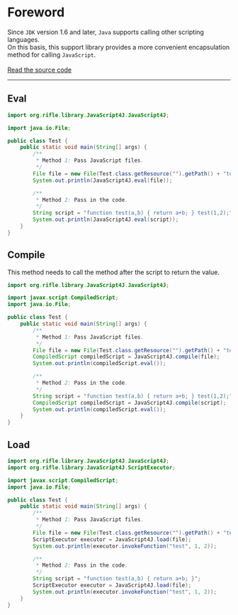 # Foreword
Since `JDK` version 1.6 and later, `Java` supports calling other scripting languages.
<br>
On this basis, this support library provides a more convenient encapsulation method for calling `JavaScript`.
<br><br>
[Read the source code](../../../src/main/java/org/rifle/library/JavaScript4J)
***
## Eval
```java
import org.rifle.library.JavaScript4J.JavaScript4J;

import java.io.File;

public class Test {
    public static void main(String[] args) {
        /**
         * Method 1: Pass JavaScript files.
         */
        File file = new File(Test.class.getResource("").getPath() + "test.js");
        System.out.println(JavaScript4J.eval(file));

        /**
         * Method 2: Pass in the code.
         */
        String script = "function test(a,b) { return a+b; } test(1,2);";
        System.out.println(JavaScript4J.eval(script));
    }
}
```
## Compile
This method needs to call the method after the script to return the value.
```java
import org.rifle.library.JavaScript4J.JavaScript4J;

import javax.script.CompiledScript;
import java.io.File;

public class Test {
    public static void main(String[] args) {
        /**
         * Method 1: Pass JavaScript files.
         */
        File file = new File(Test.class.getResource("").getPath() + "test.js");
        CompiledScript compiledScript = JavaScript4J.compile(file);
        System.out.println(compiledScript.eval());

        /**
         * Method 2: Pass in the code.
         */
        String script = "function test(a,b) { return a+b; } test(1,2);";
        CompiledScript compiledScript = JavaScript4J.compile(script);
        System.out.println(compiledScript.eval());
    }
}
```
## Load
```java
import org.rifle.library.JavaScript4J.JavaScript4J;
import org.rifle.library.JavaScript4J.ScriptExecutor;

import javax.script.CompiledScript;
import java.io.File;

public class Test {
    public static void main(String[] args) {
        /**
         * Method 1: Pass JavaScript files.
         */
        File file = new File(Test.class.getResource("").getPath() + "test.js");
        ScriptExecutor executor = JavaScript4J.load(file);
        System.out.println(executor.invokeFunction("test", 1, 2));

        /**
         * Method 2: Pass in the code.
         */
        String script = "function test(a,b) { return a+b; }";
        ScriptExecutor executor = JavaScript4J.load(file);
        System.out.println(executor.invokeFunction("test", 1, 2));
    }
}
```